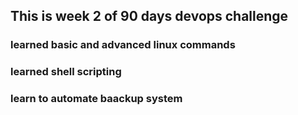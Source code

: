 ## This is week 2   of 90 days devops challenge

### learned basic and advanced linux commands
### learned shell scripting
### learn to automate baackup system


